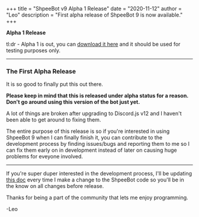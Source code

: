 +++
title = "ShpeeBot v9 Alpha 1 Release"
date = "2020-11-12"
author = "Leo"
description = "First alpha release of ShpeeBot 9 is now available."
+++

**Alpha 1 Release**  
  
tl:dr - Alpha 1 is out, you can [download it here](https://github.com/ShpeeBot/ShpeeBot/releases/tag/v9.0.0-alpha1) and it should be used for testing purposes only.
  
---

### The First Alpha Release
It is so good to finally put this out there.
  
**Please keep in mind that this is released under alpha status for a reason. Don't go around using this version of the bot just yet.**  

A lot of things are broken after upgrading to Discord.js v12 and I haven't been able to get around to fixing them.

The entire purpose of this release is so if you're interested in using ShpeeBot 9 when I can finally finish it, you can contribute to the development process by finding issues/bugs and reporting them to me so I can fix them early on in development instead of later on causing huge problems for eveyone involved.

---

If you're super duper interested in the development process, I'll be updating [this doc](https://doc.clickup.com/p/h/6kdt2-9/10fbe3e33b93f51) every time I make a change to the ShpeeBot code so you'll be in the know on all changes before release.

  
Thanks for being a part of the community that lets me enjoy programming.

-Leo
